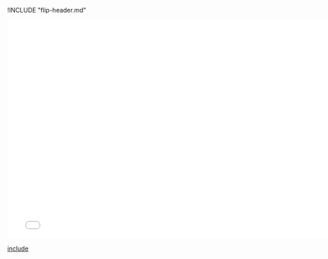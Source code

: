 !INCLUDE "flip-header.md"

<iframe src="../../misc-flip.html" width="770" height="500" frameBorder="0" seamless="seamless">
</iframe>

[include](../../misc-flip.html)

